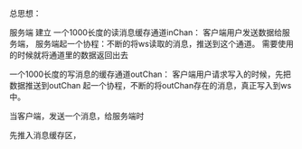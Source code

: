 总思想：

服务端 
  建立
  一个1000长度的读消息缓存通道inChan：
     客户端用户发送数据给服务端，
     服务端起一个协程：不断的将ws读取的消息，推送到这个通道。
     需要使用的时候就将通道里的数据返回出去
     
  一个1000长度的写消息的缓存通道outChan：
    客户端用户请求写入的时候，先把数据推送到outChan
    起一个协程，不断的将outChan存在的消息，真正写入到ws中。
     
  
  当客户端，发送一个消息，给服务端时
  
  先推入消息缓存区，